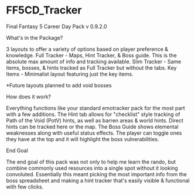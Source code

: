 # FF5CD_Tracker
Final Fantasy 5 Career Day Pack v 0.9.2.0

What's in the Package?

3 layouts to offer a variety of options based on player preference & knowledge.
Full Tracker - Maps, Hint Tracker, & Boss guide. This is the absolute max amount of info and tracking available.
Slim Tracker - Same items, bosses, & hints tracked as Full Tracker but without the tabs.
Key Items - Minimalist layout featuring just the key items.

*Future layouts planned to add void bosses

How does it work?

Everything functions like your standard emotracker pack for the most part with a few additions.
The Hint tab allows for "checklist" style tracking of Path of the Void (PotV) hints, as well as barren areas & world hints. Direct hints can be tracked here or the map.
The Boss Guide shows elemental weaknesses along with useful status effects. The player can toggle ones they have at the top and it will highlight the boss vulnerabilities.

End Goal

The end goal of this pack was not only to help me learn the rando, but combine commonly used resources into a single spot without it looking convoluted.
Essentially this meant picking the most important info from the boss spreadsheet and making a hint tracker that's easily visible & functional with few clicks.
